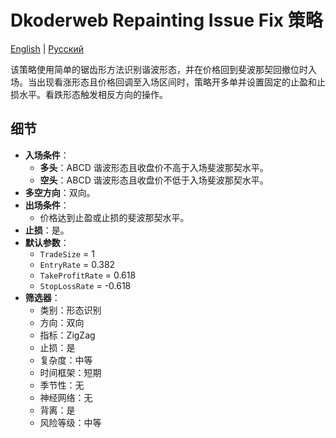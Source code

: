 # Dkoderweb Repainting Issue Fix 策略
[English](README.md) | [Русский](README_ru.md)

该策略使用简单的锯齿形方法识别谐波形态，并在价格回到斐波那契回撤位时入场。当出现看涨形态且价格回调至入场区间时，策略开多单并设置固定的止盈和止损水平。看跌形态触发相反方向的操作。

## 细节

- **入场条件**：
  - **多头**：ABCD 谐波形态且收盘价不高于入场斐波那契水平。
  - **空头**：ABCD 谐波形态且收盘价不低于入场斐波那契水平。
- **多空方向**：双向。
- **出场条件**：
  - 价格达到止盈或止损的斐波那契水平。
- **止损**：是。
- **默认参数**：
  - `TradeSize` = 1
  - `EntryRate` = 0.382
  - `TakeProfitRate` = 0.618
  - `StopLossRate` = -0.618
- **筛选器**：
  - 类别：形态识别
  - 方向：双向
  - 指标：ZigZag
  - 止损：是
  - 复杂度：中等
  - 时间框架：短期
  - 季节性：无
  - 神经网络：无
  - 背离：是
  - 风险等级：中等

